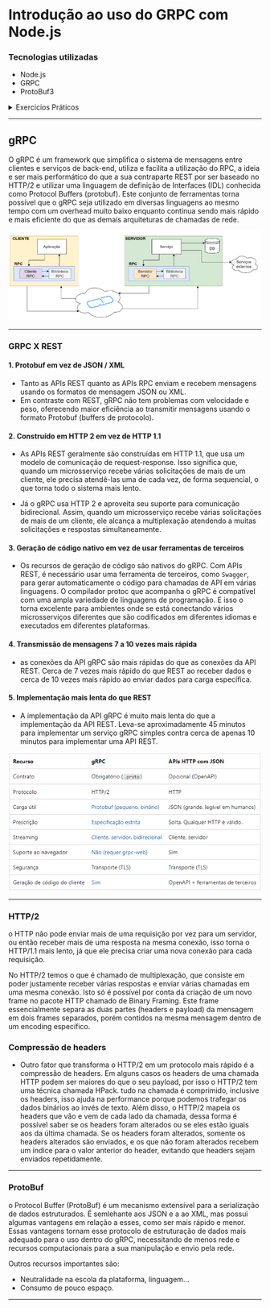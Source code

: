 # Introdução ao uso do GRPC com Node.js

### Tecnologias utilizadas
- Node.js
- GRPC
- ProtoBuf3
 
<details>	
  <summary> Exercicios Práticos </summary>

  - [Client gRPC](https://github.com/gabybonini/gRPC-Node/GRPC-01)
  - [Chat gRPC](https://github.com/gabybonini/gRPC-Node/GRPC-02)
 
  <br/>
</details>

---

## gRPC 

 O gRPC é um framework que simplifica o sistema de mensagens entre clientes e serviços de back-end, utiliza e facilita a utilização do RPC, a ideia e ser mais performático do que a sua contraparte REST por ser baseado no HTTP/2 e utilizar uma linguagem de definição de Interfaces (IDL) conhecida como Protocol Buffers (protobuf). Este conjunto de ferramentas torna possível que o gRPC seja utilizado em diversas linguagens ao mesmo tempo com um overhead muito baixo enquanto continua sendo mais rápido e mais eficiente do que as demais arquiteturas de chamadas de rede.

<img src="img/grpc.png" width="660">



---
### GRPC X REST 

#### 1. Protobuf em vez de JSON / XML
- Tanto as APIs REST quanto as APIs RPC enviam e recebem mensagens usando os formatos de mensagem JSON ou XML.
- Em contraste com REST, gRPC não tem problemas com velocidade e peso, oferecendo maior eficiência ao transmitir mensagens usando o formato Protobuf (buffers de protocolo).

#### 2. Construído em HTTP 2 em vez de HTTP 1.1
- As APIs REST geralmente são construídas em HTTP 1.1, que usa um modelo de comunicação de request-response. Isso significa que, quando um microsserviço recebe várias solicitações de mais de um cliente, ele precisa atendê-las uma de cada vez, de forma sequencial, o que torna todo o sistema mais lento.

- Já o gRPC usa HTTP 2 e aproveita seu suporte para comunicação bidirecional. Assim, quando um microsserviço recebe várias solicitações de mais de um cliente, ele alcança a multiplexação atendendo a muitas solicitações e respostas simultaneamente.

#### 3. Geração de código nativo em vez de usar ferramentas de terceiros
- Os recursos de geração de código são nativos do gRPC. Com APIs REST, é necessário usar uma ferramenta de terceiros, como `Swagger`, para gerar automaticamente o código para chamadas de API em várias linguagens.
O compilador protoc que acompanha o gRPC é compatível com uma ampla variedade de linguagens de programação. E isso o torna excelente para ambientes onde se está conectando vários microsserviços diferentes que são codificados em diferentes idiomas e executados em diferentes plataformas.

#### 4. Transmissão de mensagens 7 a 10 vezes mais rápida
- as conexões da API gRPC são mais rápidas do que as conexões da API REST.
Cerca de 7 vezes mais rápido do que REST ao receber dados e cerca de 10 vezes mais rápido ao enviar dados para carga específica.

#### 5. Implementação mais lenta do que REST
- A implementação da API gRPC é muito mais lenta do que a implementação da API REST.
Leva-se aproximadamente 45 minutos para implementar um serviço gRPC simples contra  cerca de apenas 10 minutos para implementar uma API REST.

<img src="img/restXgrpc.png" width="580">

---

### HTTP/2
o HTTP não pode enviar mais de uma requisição por vez para um servidor, ou então receber mais de uma resposta na mesma conexão, isso torna o HTTP/1.1 mais lento, já que ele precisa criar uma nova conexão para cada requisição.

No HTTP/2 temos o que é chamado de multiplexação, que consiste em poder justamente receber várias respostas e enviar várias chamadas em uma mesma conexão. Isto só é possível por conta da criação de um novo frame no pacote HTTP chamado de Binary Framing. Este frame essencialmente separa as duas partes (headers e payload) da mensagem em dois frames separados, porém contidos na mesma mensagem dentro de um encoding específico.

#### <h3> Compressão de headers </h3>
- Outro fator que transforma o HTTP/2 em um protocolo mais rápido é a compressão de headers. Em alguns casos os headers de uma chamada HTTP podem ser maiores do que o seu payload, por isso o HTTP/2 tem uma técnica chamada HPack. tudo na chamada é comprimido, inclusive os headers, isso ajuda na performance porque podemos trafegar os dados binários ao invés de texto. Além disso, o HTTP/2 mapeia os headers que vão e vem de cada lado da chamada, dessa forma é possível saber se os headers foram alterados ou se eles estão iguais aos da última chamada. Se os headers foram alterados, somente os headers alterados são enviados, e os que não foram alterados recebem um índice para o valor anterior do header, evitando que headers sejam enviados repetidamente.

---

### ProtoBuf
o Protocol Buffer (ProtoBuf) é um mecanismo extensível para a serialização de dados estruturados. É semlehante aos JSON e a ao XML, mas possui algumas vantagens em relação a esses, como ser mais rápido e menor. Essas vantagens tornam esse protocolo de estruturação de dados mais adequado para o uso dentro do gRPC, necessitando de menos rede e recursos computacionais para a sua manipulação e envio pela rede.

Outros recursos importantes são:

- Neutralidade na escola da plataforma, linguagem...
- Consumo de pouco espaço.

---
